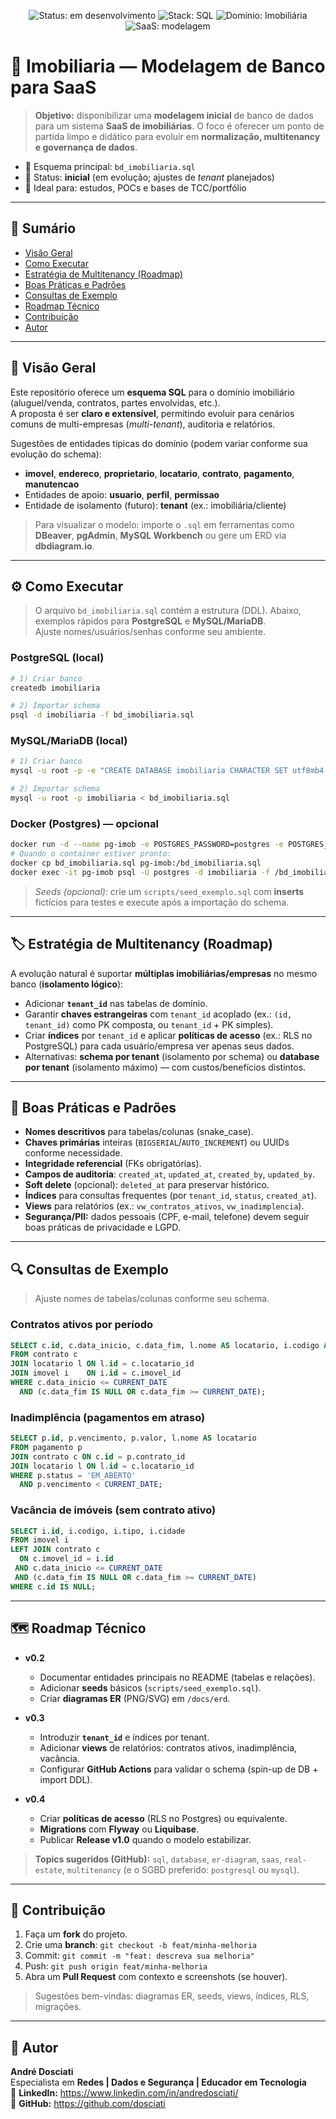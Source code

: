 <p align="center">
  <img src="https://img.shields.io/badge/status-em%20desenvolvimento-yellow?style=for-the-badge" alt="Status: em desenvolvimento"/>
  <img src="https://img.shields.io/badge/stack-SQL-blue?style=for-the-badge" alt="Stack: SQL"/>
  <img src="https://img.shields.io/badge/domain-Imobiliaria-334155?style=for-the-badge" alt="Domínio: Imobiliária"/>
  <img src="https://img.shields.io/badge/SaaS-modelagem-0ea5e9?style=for-the-badge" alt="SaaS: modelagem"/>
</p>

# 💼 Imobiliaria — Modelagem de Banco para SaaS

> **Objetivo:** disponibilizar uma **modelagem inicial** de banco de dados para um sistema **SaaS de imobiliárias**. O foco é oferecer um ponto de partida limpo e didático para evoluir em **normalização, multitenancy e governança de dados**.

- 📂 Esquema principal: `bd_imobiliaria.sql`  
- 🧭 Status: **inicial** (em evolução; ajustes de *tenant* planejados)  
- 🧪 Ideal para: estudos, POCs e bases de TCC/portfólio

---

## 📑 Sumário
- [Visão Geral](#visao-geral)
- [Como Executar](#como-executar)
- [Estratégia de Multitenancy (Roadmap)](#estrategia-de-multitenancy-roadmap)
- [Boas Práticas e Padrões](#boas-praticas-e-padroes)
- [Consultas de Exemplo](#consultas-de-exemplo)
- [Roadmap Técnico](#roadmap-tecnico)
- [Contribuição](#contribuicao)
- [Autor](#autor)

---

## 🔎 Visão Geral
<a id="visao-geral"></a>

Este repositório oferece um **esquema SQL** para o domínio imobiliário (aluguel/venda, contratos, partes envolvidas, etc.).  
A proposta é ser **claro e extensível**, permitindo evoluir para cenários comuns de multi-empresas (*multi-tenant*), auditoria e relatórios.

Sugestões de entidades típicas do domínio (podem variar conforme sua evolução do schema):

- **imovel**, **endereco**, **proprietario**, **locatario**, **contrato**, **pagamento**, **manutencao**
- Entidades de apoio: **usuario**, **perfil**, **permissao**
- Entidade de isolamento (futuro): **tenant** (ex.: imobiliária/cliente)

> Para visualizar o modelo: importe o `.sql` em ferramentas como **DBeaver**, **pgAdmin**, **MySQL Workbench** ou gere um ERD via **dbdiagram.io**.

---

## ⚙️ Como Executar
<a id="como-executar"></a>

> O arquivo `bd_imobiliaria.sql` contém a estrutura (DDL). Abaixo, exemplos rápidos para **PostgreSQL** e **MySQL/MariaDB**.  
> Ajuste nomes/usuários/senhas conforme seu ambiente.

### PostgreSQL (local)
```bash
# 1) Criar banco
createdb imobiliaria

# 2) Importar schema
psql -d imobiliaria -f bd_imobiliaria.sql
```

### MySQL/MariaDB (local)
```bash
# 1) Criar banco
mysql -u root -p -e "CREATE DATABASE imobiliaria CHARACTER SET utf8mb4 COLLATE utf8mb4_unicode_ci;"

# 2) Importar schema
mysql -u root -p imobiliaria < bd_imobiliaria.sql
```

### Docker (Postgres) — opcional
```bash
docker run -d --name pg-imob -e POSTGRES_PASSWORD=postgres -e POSTGRES_DB=imobiliaria -p 5432:5432 postgres:16
# Quando o container estiver pronto:
docker cp bd_imobiliaria.sql pg-imob:/bd_imobiliaria.sql
docker exec -it pg-imob psql -U postgres -d imobiliaria -f /bd_imobiliaria.sql
```

> *Seeds (opcional):* crie um `scripts/seed_exemplo.sql` com **inserts** fictícios para testes e execute após a importação do schema.

---

## 🏷️ Estratégia de Multitenancy (Roadmap)
<a id="estrategia-de-multitenancy-roadmap"></a>

A evolução natural é suportar **múltiplas imobiliárias/empresas** no mesmo banco (**isolamento lógico**):

- Adicionar **`tenant_id`** nas tabelas de domínio.
- Garantir **chaves estrangeiras** com `tenant_id` acoplado (ex.: `(id, tenant_id)` como PK composta, ou `tenant_id` + PK simples).
- Criar **índices** por `tenant_id` e aplicar **políticas de acesso** (ex.: RLS no PostgreSQL) para cada usuário/empresa ver apenas seus dados.
- Alternativas: **schema por tenant** (isolamento por schema) ou **database por tenant** (isolamento máximo) — com custos/benefícios distintos.

---

## 🧭 Boas Práticas e Padrões
<a id="boas-praticas-e-padroes"></a>

- **Nomes descritivos** para tabelas/colunas (snake_case).
- **Chaves primárias** inteiras (`BIGSERIAL`/`AUTO_INCREMENT`) ou UUIDs conforme necessidade.
- **Integridade referencial** (FKs obrigatórias).
- **Campos de auditoria**: `created_at`, `updated_at`, `created_by`, `updated_by`.
- **Soft delete** (opcional): `deleted_at` para preservar histórico.
- **Índices** para consultas frequentes (por `tenant_id`, `status`, `created_at`).
- **Views** para relatórios (ex.: `vw_contratos_ativos`, `vw_inadimplencia`).
- **Segurança/PII:** dados pessoais (CPF, e-mail, telefone) devem seguir boas práticas de privacidade e LGPD.

---

## 🔍 Consultas de Exemplo
<a id="consultas-de-exemplo"></a>

> Ajuste nomes de tabelas/colunas conforme seu schema.

### Contratos ativos por período
```sql
SELECT c.id, c.data_inicio, c.data_fim, l.nome AS locatario, i.codigo AS imovel
FROM contrato c
JOIN locatario l ON l.id = c.locatario_id
JOIN imovel i    ON i.id = c.imovel_id
WHERE c.data_inicio <= CURRENT_DATE
  AND (c.data_fim IS NULL OR c.data_fim >= CURRENT_DATE);
```

### Inadimplência (pagamentos em atraso)
```sql
SELECT p.id, p.vencimento, p.valor, l.nome AS locatario
FROM pagamento p
JOIN contrato c ON c.id = p.contrato_id
JOIN locatario l ON l.id = c.locatario_id
WHERE p.status = 'EM_ABERTO'
  AND p.vencimento < CURRENT_DATE;
```

### Vacância de imóveis (sem contrato ativo)
```sql
SELECT i.id, i.codigo, i.tipo, i.cidade
FROM imovel i
LEFT JOIN contrato c
  ON c.imovel_id = i.id
 AND c.data_inicio <= CURRENT_DATE
 AND (c.data_fim IS NULL OR c.data_fim >= CURRENT_DATE)
WHERE c.id IS NULL;
```

---

## 🗺️ Roadmap Técnico
<a id="roadmap-tecnico"></a>

- **v0.2**
  - Documentar entidades principais no README (tabelas e relações).
  - Adicionar **seeds** básicos (`scripts/seed_exemplo.sql`).
  - Criar **diagramas ER** (PNG/SVG) em `/docs/erd`.

- **v0.3**
  - Introduzir **`tenant_id`** e índices por tenant.
  - Adicionar **views** de relatórios: contratos ativos, inadimplência, vacância.
  - Configurar **GitHub Actions** para validar o schema (spin-up de DB + import DDL).

- **v0.4**
  - Criar **políticas de acesso** (RLS no Postgres) ou equivalente.
  - **Migrations** com **Flyway** ou **Liquibase**.
  - Publicar **Release v1.0** quando o modelo estabilizar.

> **Topics sugeridos (GitHub):** `sql`, `database`, `er-diagram`, `saas`, `real-estate`, `multitenancy` (e o SGBD preferido: `postgresql` ou `mysql`).

---

## 🤝 Contribuição
<a id="contribuicao"></a>

1. Faça um **fork** do projeto.  
2. Crie uma **branch**: `git checkout -b feat/minha-melhoria`  
3. Commit: `git commit -m "feat: descreva sua melhoria"`  
4. Push: `git push origin feat/minha-melhoria`  
5. Abra um **Pull Request** com contexto e screenshots (se houver).

> Sugestões bem-vindas: diagramas ER, seeds, views, índices, RLS, migrações.

---

## 👤 Autor
<a id="autor"></a>

**André Dosciati**  
Especialista em **Redes | Dados e Segurança | Educador em Tecnologia**  
🔗 **LinkedIn:** https://www.linkedin.com/in/andredosciati/  
🔗 **GitHub:** https://github.com/dosciati
